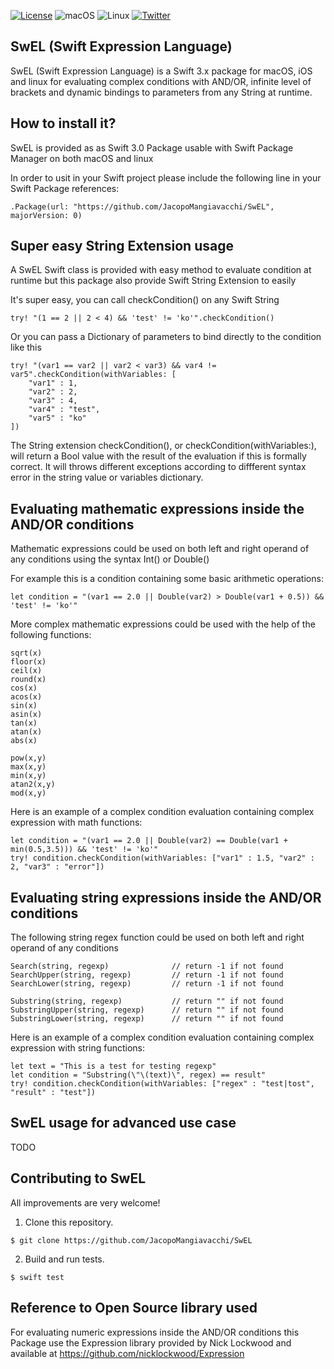 [![License](https://img.shields.io/badge/license-zlib-lightgrey.svg?maxAge=2592000)](https://opensource.org/licenses/Zlib)
![macOS](https://img.shields.io/badge/os-macOS-green.svg?style=flat)
![Linux](https://img.shields.io/badge/os-linux-green.svg?style=flat)
[![Twitter](https://img.shields.io/badge/twitter-@jacopomangia-blue.svg?maxAge=2592000)](http://twitter.com/jacopomangia)


## SwEL (Swift Expression Language)

SwEL (Swift Expression Language) is a Swift 3.x package for macOS, iOS and linux for evaluating complex conditions with AND/OR, infinite level of brackets and dynamic bindings to parameters from any String at runtime.


## How to install it?

SwEL is provided as as Swift 3.0 Package usable with Swift Package Manager on both macOS and linux

In order to usit in your Swift project please include the following line in your Swift Package references:

	.Package(url: "https://github.com/JacopoMangiavacchi/SwEL", majorVersion: 0)

## Super easy String Extension usage

A SwEL Swift class is provided with easy method to evaluate condition at runtime but this package also provide Swift String Extension to easily

It's super easy, you can call checkCondition() on any Swift String 

	try! "(1 == 2 || 2 < 4) && 'test' != 'ko'".checkCondition()

Or you can pass a Dictionary of parameters to bind directly to the condition like this

	try! "(var1 == var2 || var2 < var3) && var4 != var5".checkCondition(withVariables: [
		"var1" : 1,
		"var2" : 2,
		"var3" : 4,
		"var4" : "test",
		"var5" : "ko"
	])

The String extension checkCondition(), or checkCondition(withVariables:), will return a Bool value with the result of the evaluation if this is formally correct.  It will throws different exceptions according to diffferent syntax error in the string value or variables dictionary.


## Evaluating mathematic expressions inside the AND/OR conditions

Mathematic expressions could be used on both left and right operand of any conditions using the syntax Int() or Double()

For example this is a condition containing some basic arithmetic operations:

	let condition = "(var1 == 2.0 || Double(var2) > Double(var1 + 0.5)) && 'test' != 'ko'"

More complex mathematic expressions could be used with the help of the following functions:

	sqrt(x)
	floor(x)
	ceil(x)
	round(x)
	cos(x)
	acos(x)
	sin(x)
	asin(x)
	tan(x)
	atan(x)
	abs(x)

	pow(x,y)
	max(x,y)
	min(x,y)
	atan2(x,y)
	mod(x,y)

Here is an example of a complex condition evaluation containing complex expression with math functions:

	let condition = "(var1 == 2.0 || Double(var2) == Double(var1 + min(0.5,3.5))) && 'test' != 'ko'"
	try! condition.checkCondition(withVariables: ["var1" : 1.5, "var2" : 2, "var3" : "error"])


## Evaluating string expressions inside the AND/OR conditions
The following string regex function could be used on both left and right operand of any conditions

	Search(string, regexp)  			// return -1 if not found
	SearchUpper(string, regexp)  		// return -1 if not found
	SearchLower(string, regexp)  		// return -1 if not found
	
	Substring(string, regexp)  			// return "" if not found
	SubstringUpper(string, regexp)  	// return "" if not found
	SubstringLower(string, regexp)  	// return "" if not found

Here is an example of a complex condition evaluation containing complex expression with string functions:

	let text = "This is a test for testing regexp"
	let condition = "Substring(\"\(text)\", regex) == result"
	try! condition.checkCondition(withVariables: ["regex" : "test|tost",  "result" : "test"])

## SwEL usage for advanced use case
TODO

## Contributing to SwEL

All improvements are very welcome!

1. Clone this repository.

  `$ git clone https://github.com/JacopoMangiavacchi/SwEL`

2. Build and run tests.

  `$ swift test`


## Reference to Open Source library used

For evaluating numeric expressions inside the AND/OR conditions this Package use the Expression library provided by Nick Lockwood and available at https://github.com/nicklockwood/Expression




